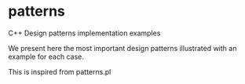 # patterns
C++ Design patterns implementation examples

We present here the most important design patterns illustrated with an example for each case.

This is inspired from patterns.pl
